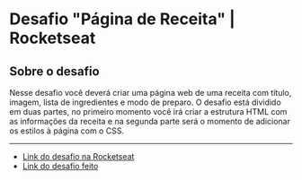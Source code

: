# Desafio "Página de Receita" | Rocketseat

## Sobre o desafio

Nesse desafio você deverá criar uma página web de uma receita com título, imagem, lista de ingredientes e modo de preparo. O desafio está dividido em duas partes, no primeiro momento você irá criar a estrutura HTML com as informações da receita e na segunda parte será o momento de adicionar os estilos à página com o CSS.

---

- [Link do desafio na Rocketseat](https://app.rocketseat.com.br/discover/challenges/cookbook)
- [Link do desafio feito](https://sureandrey.github.io/Desafio-p-gina-de-Receita-Rocketseat/)
